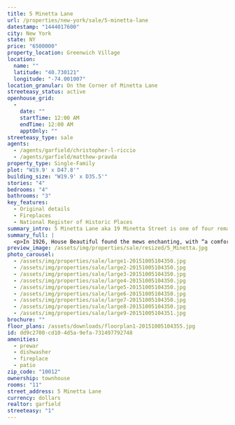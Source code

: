 ```yaml
---
title: 5 Minetta Lane
url: /properties/new-york/sale/5-minetta-lane
datestamp: "1444017600"
city: New York
state: NY
price: "6500000"
property_location: Greenwich Village
location:
  name: ""
  latitude: "40.730121"
  longitude: "-74.001007"
location_granular: On the Corner of Minetta Lane
streeteasy_status: active
openhouse_grid:
  - 
    date: ""
    startTime: 12:00 AM
    endTime: 12:00 AM
    apptOnly: ""
streeteasy_type: sale
agents:
  - /agents/garfield/christopher-l-riccio
  - /agents/garfield/matthew-pravda
property_type: Single-Family
plot: "W19.9' x D47.8'"
building_size: "W19.9' x D35.5'"
stories: "4"
bedrooms: "4"
bathrooms: "3"
key_features:
  - Original details
  - Fireplaces
  - National Register of Historic Places
summary_intro: 5 Minetta Lane aka 19 Minetta Street is one of four remaining 1840s mews houses converted in the 1920s by Village developer Vincent Pepe, who envisioned “the Minettas” as “studios for the artist, the writer, the creator of beauty in any medium.”
summary_full: |
  <p>In 1926, House Beautiful found the mews enchanting, with “a comforting charm which you would not exchange for Long Island, New Jersey or all of Murray Hill.”<br></p><p>The beautiful corner townhouse measures 19'9""x 35'5"", has gated entrances on two sides and features 26 windows on three exposures streaming sunlight from north, south and west. There is a large kitchen hearth and an additional 7 fireplaces. The original wood banisters are also preserved throughout the house, which is listed on the National Register of Historic Places.<br></p><p>A true piece of Village history!<br></p>
preview_image: /assets/img/properties/sale/resized/5_Minetta.jpg
photo_carousel:
  - /assets/img/properties/sale/large1-20151005104350.jpg
  - /assets/img/properties/sale/large2-20151005104350.jpg
  - /assets/img/properties/sale/large3-20151005104350.jpg
  - /assets/img/properties/sale/large4-20151005104350.jpg
  - /assets/img/properties/sale/large5-20151005104350.jpg
  - /assets/img/properties/sale/large6-20151005104350.jpg
  - /assets/img/properties/sale/large7-20151005104350.jpg
  - /assets/img/properties/sale/large8-20151005104350.jpg
  - /assets/img/properties/sale/large9-20151005104351.jpg
brochure: ""
floor_plans: /assets/downloads/floorplan1-20151005104355.jpg
id: dd9c2700-cd10-4d5a-9efa-731497792748
amenities:
  - prewar
  - dishwasher
  - fireplace
  - patio
zip_code: "10012"
ownership: townhouse
rooms: "11"
street_address: 5 Minetta Lane
currency: dollars
realtor: garfield
streeteasy: "1"
---
```

